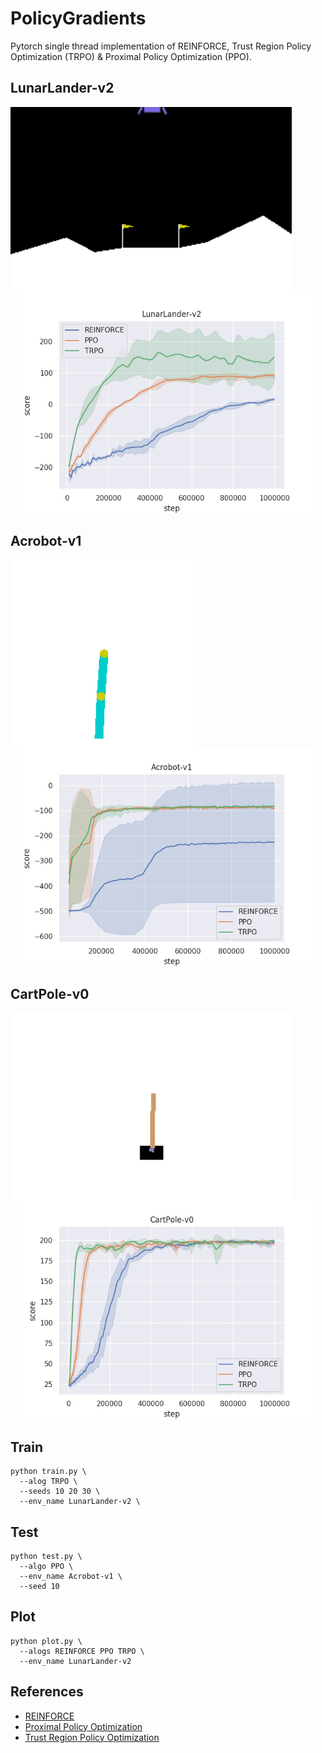 # PolicyGradients

Pytorch single thread implementation of REINFORCE, Trust Region Policy Optimization (TRPO) & Proximal Policy Optimization (PPO).

## LunarLander-v2
<p align="center">
  <img src="GIFs/LunarLander-v2_TRPO_10.gif" alt="LunarLander gif" height=300 style="float:left"/>
  <img src="GIFs/LunarLander-v2.png" alt="comparison LunarLander" height=350/>
</p>

## Acrobot-v1
<p align="center">
  <img src="GIFs/Acrobot-v1_TRPO_10.gif" alt="Acrobot-v1" height=300 style="float:left"/>
  <img src="GIFs/Acrobot-v1.png" alt="comparison Acrobot" height=350/>
</p>

## CartPole-v0
<p align="center">
  <img src="GIFs/CartPole-v0_TRPO_10.gif" alt="CartPole-v0" height=300 style="float:left"/>
  <img src="GIFs/CartPole-v0.png" alt="comparison CartPole" height=350/>
</p>

## Train
```shell
python train.py \
  --alog TRPO \
  --seeds 10 20 30 \
  --env_name LunarLander-v2 \
```


## Test
```shell
python test.py \
  --algo PPO \
  --env_name Acrobot-v1 \
  --seed 10
```

## Plot
```shell
python plot.py \
  --alogs REINFORCE PPO TRPO \
  --env_name LunarLander-v2
```

## References
<ul>
  <li> <a href="https://papers.nips.cc/paper/1713-policy-gradient-methods-for-reinforcement-learning-with-function-approximation.pdf"> REINFORCE </a> </li>
  <li> <a href="https://arxiv.org/abs/1707.06347.pdf"> Proximal Policy Optimization </a> </li>
  <li> <a href="https://arxiv.org/abs/1502.05477.pdf"> Trust Region Policy Optimization </a> </li>
</ul>
